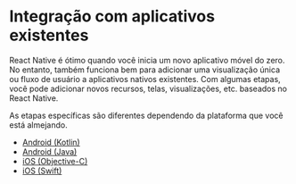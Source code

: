 # Integração com aplicativos existentes
React Native é ótimo quando você inicia um novo aplicativo móvel do zero. No entanto, também funciona bem para adicionar uma visualização única ou fluxo de usuário a aplicativos nativos existentes. Com algumas etapas, você pode adicionar novos recursos, telas, visualizações, etc. baseados no React Native.

As etapas específicas são diferentes dependendo da plataforma que você está almejando.

* [Android (Kotlin)](/docs/integration-with-existing-apps/android-kotlin.md)
* [Android (Java)](/docs/integration-with-existing-apps/android-java.md)
* [iOS (Objective-C)](/docs/integration-with-existing-apps/ios-objective-c.md)
* [iOS (Swift)](/docs/integration-with-existing-apps/ios-swift.md)
